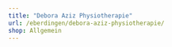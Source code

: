 ```yaml
---
title: "Debora Aziz Physiotherapie"
url: /eberdingen/debora-aziz-physiotherapie/
shop: Allgemein
---
```

